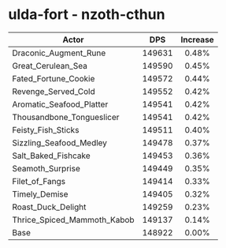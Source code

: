 # ulda-fort - nzoth-cthun
| Actor | DPS | Increase |
|---|:---:|:---:|
|Draconic_Augment_Rune|149631|0.48%|
|Great_Cerulean_Sea|149590|0.45%|
|Fated_Fortune_Cookie|149572|0.44%|
|Revenge_Served_Cold|149552|0.42%|
|Aromatic_Seafood_Platter|149541|0.42%|
|Thousandbone_Tongueslicer|149541|0.42%|
|Feisty_Fish_Sticks|149511|0.40%|
|Sizzling_Seafood_Medley|149478|0.37%|
|Salt_Baked_Fishcake|149453|0.36%|
|Seamoth_Surprise|149449|0.35%|
|Filet_of_Fangs|149414|0.33%|
|Timely_Demise|149405|0.32%|
|Roast_Duck_Delight|149259|0.23%|
|Thrice_Spiced_Mammoth_Kabob|149137|0.14%|
|Base|148922|0.00%|
